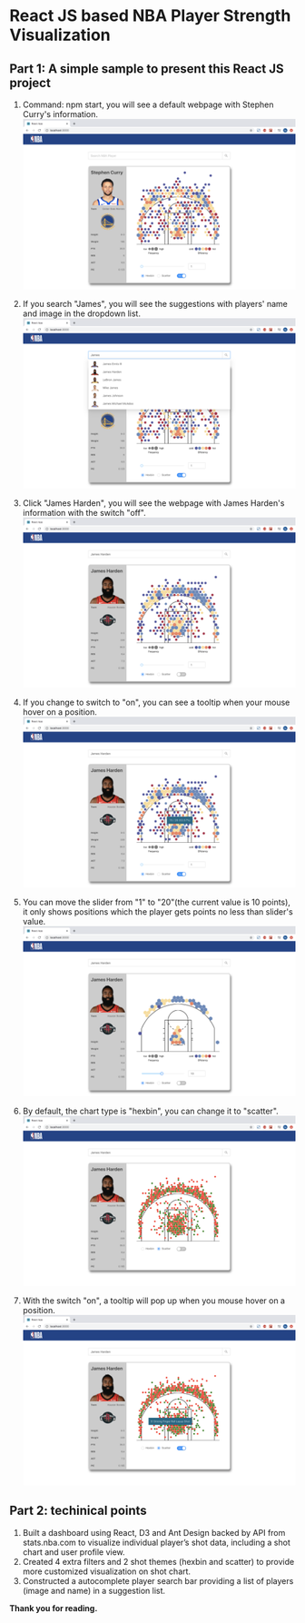 # React JS based NBA Player Strength Visualization

## Part 1: A simple sample to present this React JS project

1. Command: npm start, you will see a default webpage with Stephen Curry's information.
![image](https://github.com/SaoriKaku/React-NBA/blob/master/images/nba-1.png)

2. If you search "James", you will see the suggestions with players' name and image in the dropdown list.
![image](https://github.com/SaoriKaku/React-NBA/blob/master/images/nba-2.png)

3. Click "James Harden", you will see the webpage with James Harden's information with the switch "off".
![image](https://github.com/SaoriKaku/React-NBA/blob/master/images/nba-5.png)

4. If you change to switch to "on", you can see a tooltip when your mouse hover on a position.
![image](https://github.com/SaoriKaku/React-NBA/blob/master/images/nba-4.png)

5. You can move the slider from "1" to "20"(the current value is 10 points), it only shows positions which the player gets points no less than slider's value.
![image](https://github.com/SaoriKaku/React-NBA/blob/master/images/nba-3.png)

6. By default, the chart type is "hexbin", you can change it to "scatter".
![image](https://github.com/SaoriKaku/React-NBA/blob/master/images/nba-7.png)

7. With the switch "on", a tooltip will pop up when you mouse hover on a position.
![image](https://github.com/SaoriKaku/React-NBA/blob/master/images/nba-6.png)

## Part 2: techinical points

1. Built a dashboard using React, D3 and Ant Design backed by API from stats.nba.com to visualize individual player’s shot data, including a shot chart and user profile view.
2. Created 4 extra filters and 2 shot themes (hexbin and scatter) to provide more customized visualization on shot chart.
3. Constructed a autocomplete player search bar providing a list of players (image and name) in a suggestion list.

**Thank you for reading.**
